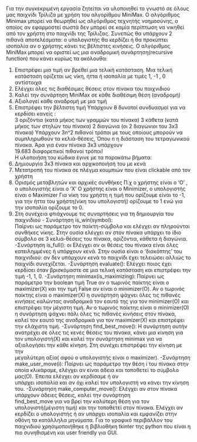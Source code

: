 Για την συγκεκριμένη εργασία ζητείται να υλοποιηθεί το γνωστό σε όλους μας παιχνίδι Τρίλιζα 
με χρήση του αλγορίθμου MiniMax. O αλγόριθμος  Minimax μπορεί να θεωρηθεί ως 
αλγόριθμος τεχνητής νοημοσύνης, ο οποίος αν εφαρμοστεί σωστά δεν μπορεί σε καμία 
περίπτωση να νικηθεί από τον χρήστη στο παιχνίδι της Τρίλιζας. Συνεπώς θα υπάρχουν 2 πιθανά 
αποτελέσματα: ο υπολογιστής θα κερδίζει ή θα προκύπτει ισοπαλία αν ο χρήστης κάνει τις 
βέλτιστες κινήσεις. Ο αλγόριθμος MiniMax μπορεί να οριστεί ως μια αναδρομική 
συνάρτηση(recursive function) που κάνει κυρίως τα ακόλουθα: 
1) Επιστρέφει μια τιμή αν βρεθεί μια τελική κατάσταση. 
Μια τελική κατάσταση ορίζεται ως νίκη, ήττα ή ισοπαλία με τιμές 1, -1 , 0      
αντίστοιχα 
2) Ελέγχει όλες τις διαθέσιμες θέσεις στον πίνακα του παιχνιδιού 
3) Καλεί την συνάρτηση MiniMax σε κάθε διαθέσιμη θέση (αναδρομή) 
4) Αξιολογεί κάθε αναδρομή με μια τιμή 
5) Επιστρέφει την βέλτιστη τιμή 
Υπάρχουν 8 δυνατοί συνδυασμοί για να κερδίσει κανείς :  
3 οριζόντια (κατά μήκος των γραμμών του πίνακα) 
3 κάθετα (κατά μήκος των στηλών του πίνακα) 
2 διαγώνια (οι 2 διαγώνιοι του 3x3 πίνακα) 
Υπάρχουν 3n^2 πιθανοί τρόποι με τους οποίους μπορούν να συμπληρωθούν τα κελιά-θέσεις, 
Όπου n η διάσταση του τετραγωνικού πίνακα. Άρα για έναν πίνακα 3x3 υπάρχουν                
19.683 διαφορετικοί πιθανοί τρόποι!  
Η υλοποιήση του κώδικα έγινε με τα παρακάτω βήματα: 
1) Δημιουργία 3x3 πίνακα και αρχικοποιήσή του με κενά 
2) Μετατροπή του πίνακα σε πλέγμα κουμπιών που είναι clickable από τον χρήστη 
3) Ορισμός μεταβλητών και αρχικές συνθήκες 
Π.χ ο χρήστης είναι ο ‘Ο’ , ο υπολογιστής είναι ο ‘Χ’ 
Ο χρήστης είναι ο Minimizer, ο υπολογιστής είναι ο Maximizer 
Για νίκη του χρήστη η τιμή που ορίζουμε είναι το -1, για την ήττα του χρήστη(νίκη του 
υπολογιστή) ορίζουμε το 1 ενώ για την ισοπαλία ορίζουμε το 0. 
4) Στη συνέχεια φτιάχνουμε τις συναρτήσεις για τη δημιουργία του παιχνιδιού - Συνάρτηση is_win(symbol):  
Παίρνει ως παράμετρο τον παίκτη-σύμβολο και ελέγχει αν πληρούνται  
συνθήκες νίκης. Στην ουσία ελέγχει αν στον πίνακα υπάρχει το ίδιο  
σύμβολο σε  3 κελιά-θέσεις του πίνακα, οριζόντια, κάθετα ή διαγώνια. -Συνάρτηση is_full(): 
οι 
Ελέγχει αν οι θέσεις του πίνακα είναι όλες κατειλημμένες ή υπάρχουν κενά. 
Στην ουσία είναι ο ‘διακόπτης’ του παιχνιδιού: αν δεν υπάρχουν κενά το παιχνίδι 
έχει τελειώσει αλλιώς το παιχνίδι συνεχίζεται. -Συνάρτηση evaluate(): 
Ελέγχει ποιος έχει κερδίσει όταν βρισκόμαστε σε μια τελική κατάσταση και 
επιστρέφει την τιμή -1, 1, 0. -Συνάρτηση minimax(is_maximizing): 
Παίρνει ως παράμετρο την boolean τιμή True αν ο τωρινός παίκτης είναι ο 
maximizer(Χ) και την τιμή False αν είναι ο minimizer(Ο). 
Αν ο τωρινός παίκτης είναι ο maximizer(X) η συνάρτηση ψάχνει όλες τις πιθανές 
κινήσεις καλώντας αναδρομικά τον εαυτό της για τον minimizer(O) και 
επιστρέφει την μέγιστη τιμή. 
Αν ο τωρινός παίκτης είναι ο minimizer(O) η συνάρτηση ψάχνει πάλι όλες τις 
πιθανές κινήσεις στον πίνακα, καλεί τον εαυτό της αναδρομικά για τον 
maximizer(X) και επιστρέφει την ελάχιστη τιμή. -Συνάρτηση find_best_move(): 
Η συνάρτηση αυτήν ανατρέχει σε όλες τις κενές θέσεις του πίνακα, κάνει μια 
κίνηση για τον υπολογιστή(Χ) και καλεί την συνάρτηση minimax για να  
αξιολογήσει την κάθε κίνηση. Στη συνέχει επιστρέφει την κίνηση με την  
μεγαλύτερη αξία( αφού ο υπολογιστής είναι ο maximizer).  -Συνάρτηση make_user_move(i): 
Παίρνει ως παράμετρο την θέση i του πίνακα στην οποία κλικάραμε, ελέγχει αν 
είναι άδεια και τοποθετεί το σύμβολο μας(Ο). Έπειτα ελέγχει αν κερδίσαμε ή 
αν  
υπάρχει ισοπαλία και αν όχι καλεί τον υπολογιστή να κάνει την κίνηση του. -Συνάρτηση make_computer_move(): 
Ελέγχει αν στον πίνακα υπάρχουν άδειες θέσεις, καλεί την συνάρτηση  
find_best_move για να βρεί την καλύτερη θέση για τον υπολογιστή(μέγιστη 
τιμή) και την τοποθετεί στον πίνακα. Ελέγχει αν κερδίζει ο υπολογιστής ή 
αν υπάρχει ισοπαλία και εμφανίζει στην οθόνη τα κατάλληλα μηνύματα. 
Για το γραφικό περιβάλλον του παιχνιδιού χρησιμοποιήθηκε η βιβλιοθήκη tkinter της 
python που είναι η πιο συνηθισμένη και user friendly για GUI. 

